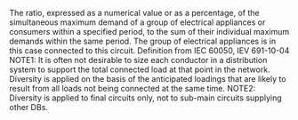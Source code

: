 The ratio, expressed as a numerical value or as a percentage, of the simultaneous maximum demand of a group of electrical appliances or consumers within a specified period, to the sum of their individual maximum demands within the same period. The group of electrical appliances is in this case connected to this circuit. Definition from IEC 60050, IEV 691-10-04 NOTE1: It is often not desirable to size each conductor in a distribution system to support the total connected load at that point in the network. Diversity is applied on the basis of the anticipated loadings that are likely to result from all loads not being connected at the same time. NOTE2: Diversity is applied to final circuits only, not to sub-main circuits supplying other DBs.
